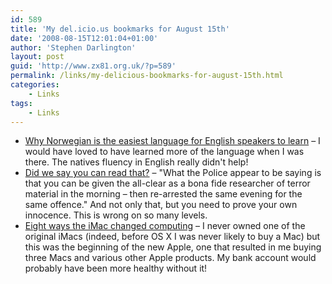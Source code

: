 ```yaml
---
id: 589
title: 'My del.icio.us bookmarks for August 15th'
date: '2008-08-15T12:01:04+01:00'
author: 'Stephen Darlington'
layout: post
guid: 'http://www.zx81.org.uk/?p=589'
permalink: /links/my-delicious-bookmarks-for-august-15th.html
categories:
    - Links
tags:
    - Links
---
```


- [Why Norwegian is the easiest language for English speakers to learn](http://mithridates.blogspot.com/2008/08/why-norwegian-is-easiest-language-for.html) – I would have loved to have learned more of the language when I was there. The natives fluency in English really didn't help!
- [Did we say you can read that?](http://www.theregister.co.uk/2008/08/15/nott_uni_update/) – "What the Police appear to be saying is that you can be given the all-clear as a bona fide researcher of terror material in the morning – then re-arrested the same evening for the same offence." And not only that, but you need to prove your own innocence. This is wrong on so many levels.
- [Eight ways the iMac changed computing](http://www.macworld.com/article/135017/2008/08/imacanniversary.html?lsrc=rss_main) – I never owned one of the original iMacs (indeed, before OS X I was never likely to buy a Mac) but this was the beginning of the new Apple, one that resulted in me buying three Macs and various other Apple products. My bank account would probably have been more healthy without it!